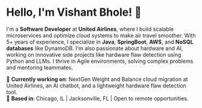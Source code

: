 # Hello, I'm Vishant Bhole! 👋

I'm a **Software Developer** at **United Airlines**, where I build scalable microservices and optimize cloud systems to make air travel smoother. With 5+ years of experience, I specialize in **Java**, **SpringBoot**, **AWS**, and **NoSQL databases** like DynamoDB. I'm also passionate about hardware and AI, working on innovative side projects like hardware flaw detection using Python and LLMs. I thrive in Agile environments, solving complex problems and mentoring teammates.

🌟 **Currently working on**: NextGen Weight and Balance cloud migration at United Airlines, an AI chatbot, and a lightweight hardware flaw detection tool.  
📍 **Based in**: Chicago, IL | Jacksonville, FL | Open to remote opportunities.
